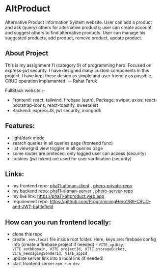 # AltProduct
Alternative Product Information System website. User can add a product and ask (query) others for alternative products; user can create account and suggest others to find alternative products. User can manage his suggested products, add product, remove product, update product. 

## About Project
This is my assignment 11 (category 9) of programming hero. Focused on express-jwt security. I have designed many custom components in this project. I have kept these design as simple and user friendly as possible. CRUD operation implemented.
-- Rahat Faruk

FullStack website :-
- Frontend: react, tailwind, firebase (auth). Package: swiper, axios, react-bootstrap-icons, react-toastify, sweetalert
- Backend: expressJS, jwt security, mongodb 

## Features:
  - light/dark mode 
  - search queries in all queries page (frontend func)
  - list view/grid view toggler in all queries page
  - some routes are proteced. only logged user can access (security)
  - cookies (jwt token) are used for user varification (security) 

## Links:
  - my frontend repo: [pha11-altman-client](https://github.com/rahatfaruk/pha11-altman-client) , [phero-private-repo](https://github.com/Porgramming-Hero-web-course/b9a11-client-side-rahatfaruk) 
  - my backend repo: [pha11-altman-server](https://github.com/rahatfaruk/pha11-altman-server) , [phero-server-repo](https://github.com/Porgramming-Hero-web-course/b9a11-server-side-rahatfaruk) 
  - my live link: https://pha11-altproduct.web.app 
  - requirement repo: https://github.com/ProgrammingHero1/B9-CRUD-and-JWT-battlefield  

## How can you run frontend locally:
  - clone this repo
  - create `.env.local` file inside root folder. Here, keys are: firebase config info (create a firebase project if needed) - ` VITE_apiKey, VITE_authDomain, VITE_projectId, VITE_storageBucket, VITE_messagingSenderId, VITE_appId `
  - update server link into a local link (if needed)
  - start frontend server `npm run dev`
